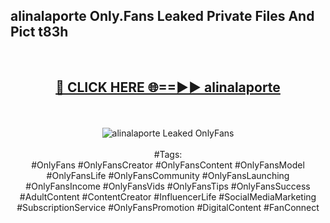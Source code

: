 <h2>alinalaporte Only.Fans Leaked Private Files And Pict t83h</h2>
<br>
<div align="center">
<h2><a href="https://mediafiles.top/alinalaporte" rel="nofollow">🔴 CLICK HERE 🌐==►► alinalaporte</a></h2>
<br>
<br>
<a href="https://mediafiles.top/alinalaporte" rel="nofollow" data-target="animated-image.originalLink"><img src="https://i.ibb.co.com/WyWwxjT/player-gif2.gif" alt="alinalaporte Leaked OnlyFans" style="max-width: 100%; display: inline-block;" data-target="animated-image.originalImage"></a>
<br><br>
#Tags:
<br>
#OnlyFans #OnlyFansCreator #OnlyFansContent #OnlyFansModel #OnlyFansLife #OnlyFansCommunity #OnlyFansLaunching #OnlyFansIncome #OnlyFansVids #OnlyFansTips #OnlyFansSuccess #AdultContent #ContentCreator #InfluencerLife #SocialMediaMarketing #SubscriptionService #OnlyFansPromotion #DigitalContent #FanConnect
</div>
<br>